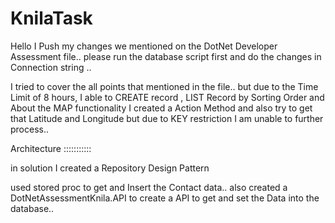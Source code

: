 # KnilaTask

Hello I Push my changes we mentioned on the DotNet Developer Assessment file..
please run the database script first and do the changes in Connection string .. 

I tried to cover the all points that mentioned in the file.. but due to the Time Limit of 8 hours, I able to CREATE record , LIST Record by Sorting Order
and About the MAP functionality I created a Action Method and also try to get that Latitude and Longitude  but due to KEY restriction I am unable to further process..


Architecture :::::::::::

in solution I created a Repository Design Pattern 

used stored proc to get and Insert the Contact data.. also created a DotNetAssessmentKnila.API to create a API to get and set the Data into the database.. 


